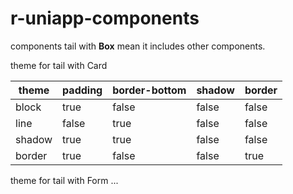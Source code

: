 # r-uniapp-components

components tail with **Box** mean it includes other components.

theme for tail with Card

|theme|padding|border-bottom|shadow|border|
|-|-|-|-|-|
|block|true|false|false|false|
|line|false|true|false|false|
|shadow|true|true|false|false|
|border|true|false|false|true|

theme for tail with Form
...
